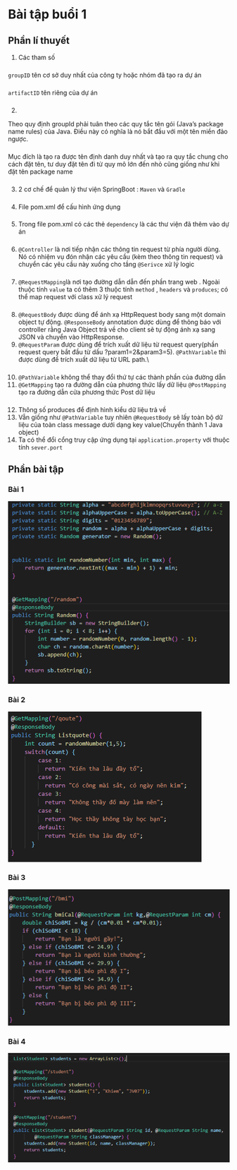 # Bài tập buổi 1
## Phần lí thuyết 
1. Các tham số
###
`groupID` tên cơ sở duy nhất của công ty hoặc nhóm đã tạo ra dự án
###
`artifactID` tên riêng của dự án
###
2.
Theo quy định groupId phải tuân theo các quy tắc tên gói (Java’s package name rules) của Java. Điều này có nghĩa là nó bắt đầu với một tên miền đảo ngược.
###
Mục đích là tạo ra được tên định danh duy nhất và tạo ra quy tắc chung cho cách đặt tên, tư duy đặt tên đi từ quy mô lớn đến nhỏ cũng giống như khi đặt tên package name
###
3. 2 cơ chế để quản lý thư viện SpringBoot : `Maven` và `Gradle`
###
4. File pom.xml để cấu hình ứng dụng
###
5. Trong file pom.xml có các thẻ `dependency` là các thư viện đã thêm vào dự án
###
6. `@Controller` là nơi tiếp nhận các thông tin request từ phía người dùng. Nó có nhiệm vụ đón nhận các yêu cầu (kèm theo thông tin request) và chuyển các yêu cầu này xuống cho tầng `@Serivce` xử lý logic
###
7. `@RequestMapping`là nơi tạo đường dẫn dẫn đến phần trang web . Ngoài thuộc tính `value` ta có thêm 3 thuộc tính `method` , `headers` và `produces`;  có thể map request với class xử lý request
###
8. `@RequestBody` được dùng để ánh xạ HttpRequest body sang một domain object tự động.
   `@ResponseBody` annotation được dùng để thông báo với controller rằng Java Object trả về cho client sẽ tự động ánh xạ sang JSON và chuyển vào HttpResponse.
9. `@RequestParam` được dùng để trích xuất dữ liệu từ request query(phần request query bắt đầu từ dấu ?param1=2&param3=5).
 `@PathVariable` thì được dùng để trích xuất dữ liệu từ URL path.\
###
###
10. `@PathVariable` không thể thay đổi thứ tự các thành phần của đường dẫn
11. `@GetMapping` tạo ra đường dẫn của phương thức lấy dữ liệu
`@PostMapping` tạo ra đường dẫn cửa phương thức Post dữ liệu
###
12. Thông số produces để định hình kiểu dữ liệu trả về
13. Vẫn giống như `@PathVariable` tuy nhiên `@RequestBody` sẽ lấy toàn bộ dữ liệu của toàn class message dưới dạng key value(Chuyển thành 1 Java object)
14. Ta có thể đổi cổng truy cập ứng dụng tại `application.property` với thuộc tính `sever.port`
## Phần bài tập
### Bài 1 
![](src/main/resources/static/Bai1.png)
### Bài 2 
![](src/main/resources/static/Bai2.png)
### Bài 3 
![](src/main/resources/static/Bai3.png)
### Bài 4 
![](src/main/resources/static/Bai4.png)